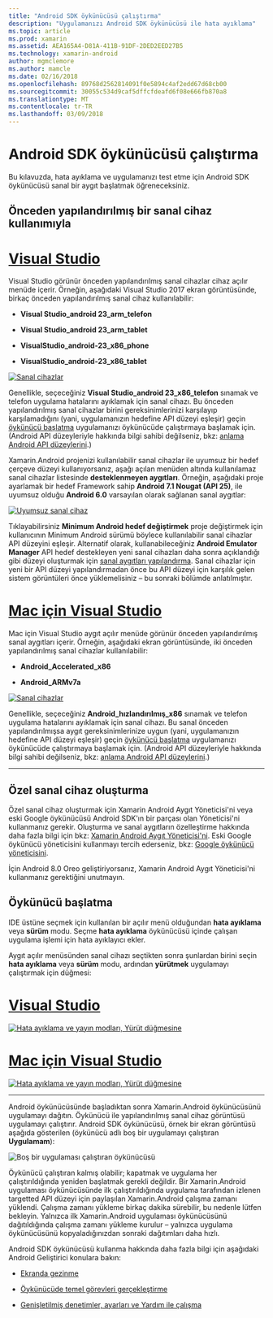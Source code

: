```yaml
---
title: "Android SDK öykünücüsü çalıştırma"
description: "Uygulamanızı Android SDK öykünücüsü ile hata ayıklama"
ms.topic: article
ms.prod: xamarin
ms.assetid: AEA165A4-D81A-411B-91DF-2DED2EED27B5
ms.technology: xamarin-android
author: mgmclemore
ms.author: mamcle
ms.date: 02/16/2018
ms.openlocfilehash: 89768d2562814091f0e5894c4af2edd67d68cb00
ms.sourcegitcommit: 30055c534d9caf5dffcfdeafd6f08e666fb870a8
ms.translationtype: MT
ms.contentlocale: tr-TR
ms.lasthandoff: 03/09/2018
---
```

# <a name="running-the-android-sdk-emulator"></a>Android SDK öykünücüsü çalıştırma

Bu kılavuzda, hata ayıklama ve uygulamanızı test etme için Android SDK öykünücüsü sanal bir aygıt başlatmak öğreneceksiniz.

## <a name="using-a-pre-configured-virtual-device"></a>Önceden yapılandırılmış bir sanal cihaz kullanımıyla

# <a name="visual-studiotabvswin"></a>[Visual Studio](#tab/vswin)

Visual Studio görünür önceden yapılandırılmış sanal cihazlar cihaz açılır menüde içerir. Örneğin, aşağıdaki Visual Studio 2017 ekran görüntüsünde, birkaç önceden yapılandırılmış sanal cihaz kullanılabilir:

-   **Visual Studio\_android 23\_arm\_telefon**

-   **Visual Studio\_android 23\_arm\_tablet**

-   **VisualStudio\_android-23\_x86\_phone** 

-   **VisualStudio\_android-23\_x86\_tablet** 

[![Sanal cihazlar](running-the-emulator-images/win/01-virtual-devices-sml.png)](running-the-emulator-images/win/01-virtual-devices.png#lightbox)

Genellikle, seçeceğiniz **Visual Studio\_android 23\_x86\_telefon** sınamak ve telefon uygulama hatalarını ayıklamak için sanal cihazı. Bu önceden yapılandırılmış sanal cihazlar birini gereksinimlerinizi karşılayıp karşılamadığını (yani, uygulamanızın hedefine API düzeyi eşleşir) geçin [öykünücü başlatma](#launching) uygulamanızı öykünücüde çalıştırmaya başlamak için. (Android API düzeyleriyle hakkında bilgi sahibi değilseniz, bkz: [anlama Android API düzeylerini](~/android/app-fundamentals/android-api-levels.md).)

Xamarin.Android projenizi kullanılabilir sanal cihazlar ile uyumsuz bir hedef çerçeve düzeyi kullanıyorsanız, aşağı açılan menüden altında kullanılamaz sanal cihazlar listesinde **desteklenmeyen aygıtları**. Örneğin, aşağıdaki proje ayarlamak bir hedef Framework sahip **Android 7.1 Nougat (API 25)**, ile uyumsuz olduğu **Android 6.0** varsayılan olarak sağlanan sanal aygıtlar:

[![Uyumsuz sanal cihaz](running-the-emulator-images/win/02-incompatible-level-sml.png)](running-the-emulator-images/win/02-incompatible-level.png#lightbox)

Tıklayabilirsiniz **Minimum Android hedef değiştirmek** proje değiştirmek için kullanıcının Minimum Android sürümü böylece kullanılabilir sanal cihazlar API düzeyini eşleşir. Alternatif olarak, kullanabileceğiniz **Android Emulator Manager** API hedef destekleyen yeni sanal cihazları daha sonra açıklandığı gibi düzeyi oluşturmak için [sanal aygıtları yapılandırma](#virtualdevice). Sanal cihazlar için yeni bir API düzeyi yapılandırmadan önce bu API düzeyi için karşılık gelen sistem görüntüleri önce yüklemelisiniz &ndash; bu sonraki bölümde anlatılmıştır.

# <a name="visual-studio-for-mactabvsmac"></a>[Mac için Visual Studio](#tab/vsmac)

Mac için Visual Studio aygıt açılır menüde görünür önceden yapılandırılmış sanal aygıtları içerir. Örneğin, aşağıdaki ekran görüntüsünde, iki önceden yapılandırılmış sanal cihazlar kullanılabilir:

-   **Android\_Accelerated\_x86**

-   **Android\_ARMv7a**

[![Sanal cihazlar](running-the-emulator-images/mac/01-virtual-devices-sml.png)](running-the-emulator-images/mac/01-virtual-devices.png#lightbox)

Genellikle, seçeceğiniz **Android\_hızlandırılmış\_x86** sınamak ve telefon uygulama hatalarını ayıklamak için sanal cihazı. Bu sanal önceden yapılandırılmışsa aygıt gereksinimlerinize uygun (yani, uygulamanızın hedefine API düzeyi eşleşir) geçin [öykünücü başlatma](#launching) uygulamanızı öykünücüde çalıştırmaya başlamak için. (Android API düzeyleriyle hakkında bilgi sahibi değilseniz, bkz: [anlama Android API düzeylerini](~/android/app-fundamentals/android-api-levels.md).)

-----

## <a name="creating-custom-virtual-devices"></a>Özel sanal cihaz oluşturma

Özel sanal cihaz oluşturmak için Xamarin Android Aygıt Yöneticisi'ni veya eski Google öykünücüsü Android SDK'ın bir parçası olan Yöneticisi'ni kullanmanız gerekir. Oluşturma ve sanal aygıtların özelleştirme hakkında daha fazla bilgi için bkz: [Xamarin Android Aygıt Yöneticisi'ni](~/android/get-started/installation/android-emulator/xamarin-device-manager.md).
Eski Google öykünücü yöneticisini kullanmayı tercih ederseniz, bkz: [Google öykünücü yöneticisini](~/android/get-started/installation/android-emulator/google-emulator-manager.md).

İçin Android 8.0 Oreo geliştiriyorsanız, Xamarin Android Aygıt Yöneticisi'ni kullanmanız gerektiğini unutmayın.

<a name="launching" />

## <a name="launching-the-emulator"></a>Öykünücü başlatma

IDE üstüne seçmek için kullanılan bir açılır menü olduğundan **hata ayıklama** veya **sürüm** modu. Seçme **hata ayıklama** öykünücüsü içinde çalışan uygulama işlemi için hata ayıklayıcı ekler. 

Aygıt açılır menüsünden sanal cihazı seçtikten sonra şunlardan birini seçin **hata ayıklama** veya **sürüm** modu, ardından **yürütmek** uygulamayı çalıştırmak için düğmesi:

# <a name="visual-studiotabvswin"></a>[Visual Studio](#tab/vswin)

[![Hata ayıklama ve yayın modları, Yürüt düğmesine](running-the-emulator-images/win/17-debug-release-sml.png)](running-the-emulator-images/win/17-debug-release.png#lightbox)

# <a name="visual-studio-for-mactabvsmac"></a>[Mac için Visual Studio](#tab/vsmac)

[![Hata ayıklama ve yayın modları, Yürüt düğmesine](running-the-emulator-images/mac/16-debug-release-sml.png)](running-the-emulator-images/mac/16-debug-release.png#lightbox)

-----

Android öykünücüsünde başladıktan sonra Xamarin.Android öykünücüsünü uygulamayı dağıtın. Öykünücü ile yapılandırılmış sanal cihaz görüntüsü uygulamayı çalıştırır. Android SDK öykünücüsü, örnek bir ekran görüntüsü aşağıda gösterilen (öykünücü adlı boş bir uygulamayı çalıştıran **Uygulamam**):

![Boş bir uygulaması çalıştıran öykünücüsü](running-the-emulator-images/emulator-running.png)

Öykünücü çalıştıran kalmış olabilir; kapatmak ve uygulama her çalıştırıldığında yeniden başlatmak gerekli değildir. Bir Xamarin.Android uygulaması öykünücüsünde ilk çalıştırıldığında uygulama tarafından izlenen targetted API düzeyi için paylaşılan Xamarin.Android çalışma zamanı yüklendi. Çalışma zamanı yükleme birkaç dakika sürebilir, bu nedenle lütfen bekleyin. Yalnızca ilk Xamarin.Android uygulaması öykünücüsünü dağıtıldığında çalışma zamanı yükleme kurulur &ndash; yalnızca uygulama öykünücüsünü kopyaladığınızdan sonraki dağıtımları daha hızlı.

Android SDK öykünücüsü kullanma hakkında daha fazla bilgi için aşağıdaki Android Geliştirici konulara bakın:

-   [Ekranda gezinme](https://developer.android.com/studio/run/emulator.html#navigate)

-   [Öykünücüde temel görevleri gerçekleştirme](https://developer.android.com/studio/run/emulator.html#tasks)

-   [Genişletilmiş denetimler, ayarları ve Yardım ile çalışma](https://developer.android.com/studio/run/emulator.html#extended)

